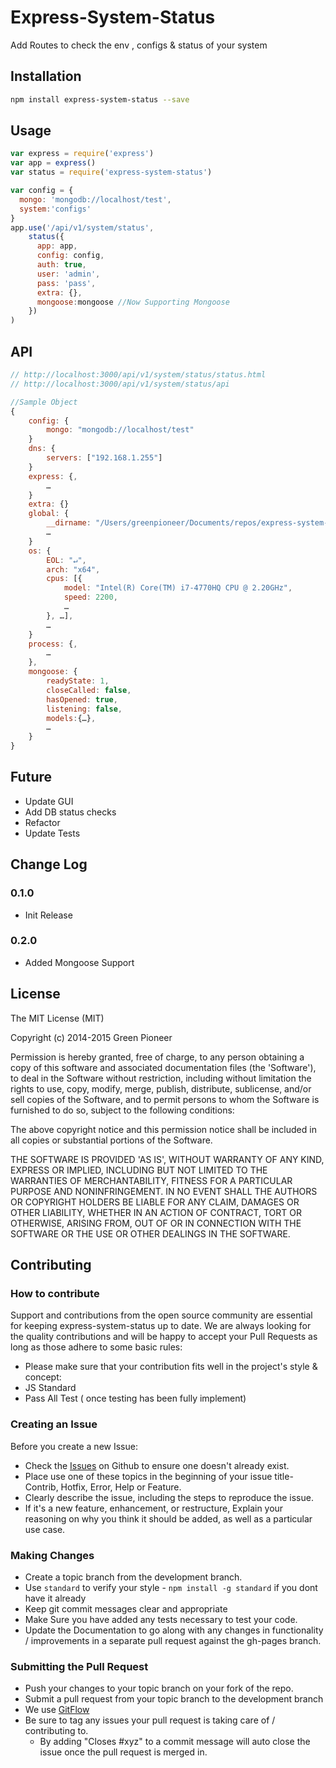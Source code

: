 # Express-System-Status
Add Routes to check the env , configs &amp; status of your system


Installation
--------------------
```bash 
npm install express-system-status --save
```

Usage
--------------------

```javascript
var express = require('express')
var app = express()
var status = require('express-system-status')
```

```javascript
var config = {
  mongo: 'mongodb://localhost/test',
  system:'configs'
}
app.use('/api/v1/system/status', 
	status({
	  app: app,
	  config: config,
	  auth: true,
	  user: 'admin',
	  pass: 'pass',
	  extra: {},
	  mongoose:mongoose //Now Supporting Mongoose
	})
)
```

API
--------------------
```javascript
// http://localhost:3000/api/v1/system/status/status.html
// http://localhost:3000/api/v1/system/status/api

//Sample Object
{
    config: {
        mongo: "mongodb://localhost/test"
    }
    dns: {
        servers: ["192.168.1.255"]
    }
    express: {,
        …
    }
    extra: {}
    global: {
        __dirname: "/Users/greenpioneer/Documents/repos/express-system-status",
        …
    }
    os: {
        EOL: "↵",
        arch: "x64",
        cpus: [{
            model: "Intel(R) Core(TM) i7-4770HQ CPU @ 2.20GHz",
            speed: 2200,
            …
        }, …],
        …
    }
    process: {,
        …
    },
    mongoose: {
    	readyState: 1,
  		closeCalled: false,
  		hasOpened: true,
  		listening: false,
  		models:{…},
  		…
    }
}

```

Future
---------------------------------
- Update GUI
- Add DB status checks
- Refactor
- Update Tests

Change Log
---------------------------------
### 0.1.0 
- Init Release

### 0.2.0 
- Added Mongoose Support

License
---------------------------------
The MIT License (MIT)

Copyright (c) 2014-2015 Green Pioneer

Permission is hereby granted, free of charge, to any person obtaining
a copy of this software and associated documentation files (the
'Software'), to deal in the Software without restriction, including
without limitation the rights to use, copy, modify, merge, publish,
distribute, sublicense, and/or sell copies of the Software, and to
permit persons to whom the Software is furnished to do so, subject to
the following conditions:

The above copyright notice and this permission notice shall be
included in all copies or substantial portions of the Software.

THE SOFTWARE IS PROVIDED 'AS IS', WITHOUT WARRANTY OF ANY KIND,
EXPRESS OR IMPLIED, INCLUDING BUT NOT LIMITED TO THE WARRANTIES OF
MERCHANTABILITY, FITNESS FOR A PARTICULAR PURPOSE AND NONINFRINGEMENT.
IN NO EVENT SHALL THE AUTHORS OR COPYRIGHT HOLDERS BE LIABLE FOR ANY
CLAIM, DAMAGES OR OTHER LIABILITY, WHETHER IN AN ACTION OF CONTRACT,
TORT OR OTHERWISE, ARISING FROM, OUT OF OR IN CONNECTION WITH THE
SOFTWARE OR THE USE OR OTHER DEALINGS IN THE SOFTWARE.

Contributing
---------------------------------
### How to contribute

Support and contributions from the open source community are essential for keeping
express-system-status up to date. We are always looking for the quality contributions and 
will be happy to accept your Pull Requests as long as those adhere to some basic rules:

* Please make sure that your contribution fits well in the project's style & concept:
* JS Standard
* Pass All Test ( once testing has been fully implement)

### Creating an Issue

Before you create a new Issue:
* Check the [Issues](https://github.com/greenpioneersolutions/express-system-status/issues) on Github to ensure one doesn't already exist.
* Place use one of these topics in the beginning of your issue title- Contrib, Hotfix, Error, Help or Feature.
* Clearly describe the issue, including the steps to reproduce the issue.
* If it's a new feature, enhancement, or restructure, Explain your reasoning on why you think it should be added, as well as a particular use case.

### Making Changes

* Create a topic branch from the development branch.
* Use `standard` to verify your style - `npm install -g standard` if you dont have it already
* Keep git commit messages clear and appropriate
* Make Sure you have added any tests necessary to test your code.
* Update the Documentation to go along with any changes in functionality / improvements in a separate pull request against the gh-pages branch.

### Submitting the Pull Request

* Push your changes to your topic branch on your fork of the repo.
* Submit a pull request from your topic branch to the development branch
* We use [GitFlow](https://guides.github.com/introduction/flow/)
* Be sure to tag any issues your pull request is taking care of / contributing to.
  * By adding "Closes #xyz" to a commit message will auto close the issue once the pull request is merged in.